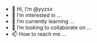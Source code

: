 - 👋 Hi, I’m @yyzsx
- 👀 I’m interested in ...
- 🌱 I’m currently learning ...
- 💞️ I’m looking to collaborate on ...
- 📫 How to reach me ...

<!---
yyzsx/yyzsx is a ✨ special ✨ repository because its `README.md` (this file) appears on your GitHub profile.
You can click the Preview link to take a look at your changes.
--->
